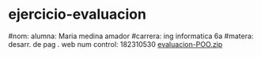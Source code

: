 # ejercicio-evaluacion
#nom: alumna: Maria medina amador
#carrera:  ing informatica 6a
#matera: desarr. de pag . web
num control: 182310530
[evaluacion-POO.zip](https://github.com/Maria-gitt01/ejercicio-evaluacion/files/6354964/evaluacion-POO.zip)

